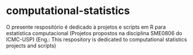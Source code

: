 # computational-statistics

O presente respositório é dedicado à projetos e scripts em R para estatística computacional (Projetos propostos na disciplina SME0806 do ICMC-USP) (Eng.: This respository is dedicated to computational statistics projects and scripts)
